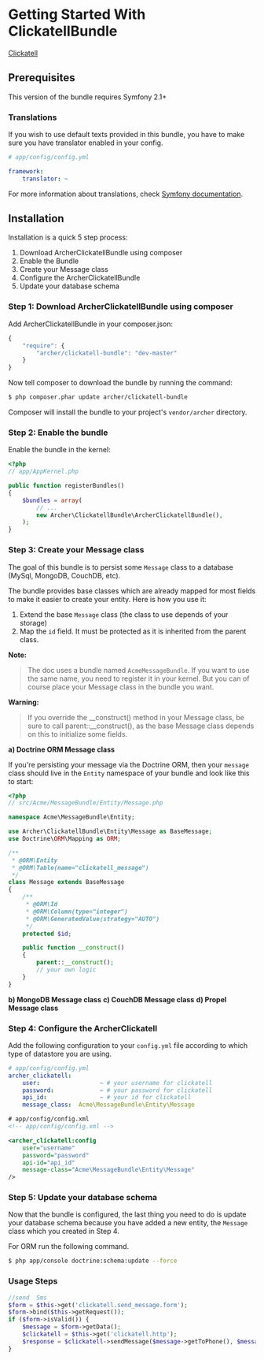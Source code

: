 Getting Started With ClickatellBundle
==================================

[Clickatell](http://www.clickatell.com/)

## Prerequisites

This version of the bundle requires Symfony 2.1+

### Translations

If you wish to use default texts provided in this bundle, you have to make
sure you have translator enabled in your config.

``` yaml
# app/config/config.yml

framework:
    translator: ~
```

For more information about translations, check [Symfony documentation](http://symfony.com/doc/current/book/translation.html).

## Installation

Installation is a quick 5 step process:

1. Download ArcherClickatellBundle using composer
2. Enable the Bundle
3. Create your Message class
4. Configure the ArcherClickatellBundle
5. Update your database schema

### Step 1: Download ArcherClickatellBundle using composer

Add ArcherClickatellBundle in your composer.json:

```js
{
    "require": {
        "archer/clickatell-bundle": "dev-master"
    }
}
```

Now tell composer to download the bundle by running the command:

``` bash
$ php composer.phar update archer/clickatell-bundle
```

Composer will install the bundle to your project's `vendor/archer` directory.

### Step 2: Enable the bundle

Enable the bundle in the kernel:

``` php
<?php
// app/AppKernel.php

public function registerBundles()
{
    $bundles = array(
        // ...
        new Archer\ClickatellBundle\ArcherClickatellBundle(),
    );
}
```

### Step 3: Create your Message class

The goal of this bundle is to persist some `Message` class to a database (MySql,
MongoDB, CouchDB, etc).

The bundle provides base classes which are already mapped for most fields
to make it easier to create your entity. Here is how you use it:

1. Extend the base `Message` class (the class to use depends of your storage)
2. Map the `id` field. It must be protected as it is inherited from the parent class.

**Note:**

> The doc uses a bundle named `AcmeMessageBundle`. If you want to use the same
> name, you need to register it in your kernel. But you can of course place
> your Message class in the bundle you want.

**Warning:**

> If you override the __construct() method in your Message class, be sure
> to call parent::__construct(), as the base Message class depends on
> this to initialize some fields.

**a) Doctrine ORM Message class**

If you're persisting your message via the Doctrine ORM, then your `message` class
should live in the `Entity` namespace of your bundle and look like this to
start:

``` php
<?php
// src/Acme/MessageBundle/Entity/Message.php

namespace Acme\MessageBundle\Entity;

use Archer\ClickatellBundle\Entity\Message as BaseMessage;
use Doctrine\ORM\Mapping as ORM;

/**
 * @ORM\Entity
 * @ORM\Table(name="clickatell_message")
 */
class Message extends BaseMessage
{
    /**
     * @ORM\Id
     * @ORM\Column(type="integer")
     * @ORM\GeneratedValue(strategy="AUTO")
     */
    protected $id;

    public function __construct()
    {
        parent::__construct();
        // your own logic
    }
}
```

**b) MongoDB Message class**
**c) CouchDB Message class**
**d) Propel Message class**

### Step 4: Configure the ArcherClickatell

Add the following configuration to your `config.yml` file according to which type
of datastore you are using.

``` yaml
# app/config/config.yml
archer_clickatell:
    user:                 ~ # your username for clickatell
    password:             ~ # your password for clickatell
    api_id:               ~ # your id for clickatell
    message_class:  Acme\MessageBundle\Entity\Message
```


``` xml
# app/config/config.xml
<!-- app/config/config.xml -->

<archer_clickatell:config
    user="username"
    password="password"
    api-id="api_id"
    message-class="Acme\MessageBundle\Entity\Message"
/>
```

### Step 5: Update your database schema

Now that the bundle is configured, the last thing you need to do is update your
database schema because you have added a new entity, the `Message` class which you
created in Step 4.

For ORM run the following command.

``` bash
$ php app/console doctrine:schema:update --force
```

### Usage Steps

``` php
//send  Sms
$form = $this->get('clickatell.send_message.form');
$form->bind($this->getRequest());
if ($form->isValid()) {
    $message = $form->getData();
    $clickatell = $this->get('clickatell.http');
    $response = $clickatell->sendMessage($message->getToPhone(), $message->getText());
}
```
